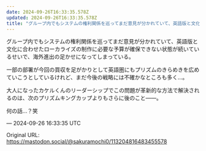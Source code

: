 ```yaml
---
date: 2024-09-26T16:33:35.578Z
updated: 2024-09-26T16:33:35.578Z
title: "グループ内でもシステムの権利関係を巡ってまだ意見が分かれていて、英語版と文化に合[...]"
---
```


<p>グループ内でもシステムの権利関係を巡ってまだ意見が分かれていて、英語版と文化に合わせたローカライズの制作に必要な予算が確保できない状態が続いているせいで、海外進出の足かせになってしまっている。</p><p>一部の部署が今回の買収を足がかりとして英語圏にもプリズムのきらめきを広めていこうとしているけれど、まだ今後の戦略には不確かなところも多く…。</p><p>大人になったカケルくんのリーダーシップでこの問題が革新的な方法で解決されるのは、次のプリズムキングカップよりもさらに後のこと――。</p><p>何の話…？笑</p>

&mdash; 2024-09-26 16:33:35 UTC

Original URL: https://mastodon.social/@sakuramochi0/113204816483455578

